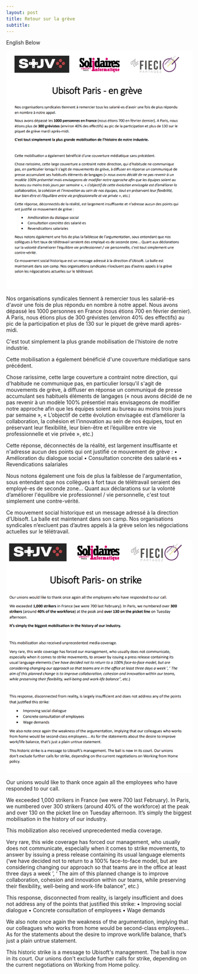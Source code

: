 ```yaml
---
layout: post
title: Retour sur la grève
subtitle: 
---
```


English Below

![SIUbiParis](../assets/img/UbisoftParis_Affichage_049.PNG)

Nos organisations syndicales tiennent à remercier tous les salarié-es d'avoir une fois de plus répondu en nombre à notre appel. 
Nous avons dépassé les 1000 personnes en France (nous étions 700 en février dernier). A Paris, nous étions plus de 300 grévistes (environ 40% des effectifs) au pic de la participation et plus de 130 sur le piquet de grève mardi après-midi.

C'est tout simplement la plus grande mobilisation de l'histoire de notre industrie.

Cette mobilisation a également bénéficié d'une couverture médiatique sans précédent.

Chose rarissime, cette large couverture a contraint notre direction, qui d'habitude ne communique pas, en particulier lorsqu'il s'agit de mouvements de grève, à diffuser en réponse un communiqué de presse accumulant ses habituels éléments de langages (« nous avons décidé de ne pas revenir à un modèle 100% présentiel mais envisageons de modifier notre approche afin que les équipes soient au bureau au moins trois jours par semaine », « L’objectif de cette évolution envisagée est d’améliorer la collaboration, la cohésion et l’innovation au sein de nos équipes, tout en préservant leur flexibilité, leur bien-être et l’équilibre entre vie professionnelle et vie privée », etc.)

Cette réponse, déconnectés de la réalité, est largement insuffisante et n'adresse aucun des points qui ont justifié ce mouvement de grève :
•	Amélioration du dialogue social
•	Consultation concrète des salarié·es
•	Revendications salariales

Nous notons également une fois de plus la faiblesse de l'argumentation, sous entendant que nos collègues à fort taux de télétravail seraient des employé-es de seconde zone... Quant aux déclarations sur la volonté d’améliorer l'équilibre vie professionnel / vie personnelle, c'est tout simplement une contre-vérité. 

Ce mouvement social historique est un message adressé à la direction d’Ubisoft. La balle est maintenant dans son camp. Nos organisations syndicales n’excluent pas d’autres appels à la grève selon les négociations actuelles sur le télétravail.



![SIUbiParis](../assets/img/UbisoftParis_Affichage_049-EN.PNG)

Our unions would like to thank once again all the employees who have responded to our call.

We exceeded 1,000 strikers in France (we were 700 last February). In Paris, we numbered over 300 strikers (around 40% of the workforce) at the peak and over 130 on the picket line on Tuesday afternoon.
It’s simply the biggest mobilisation in the history of our industry.

This mobilization also received unprecedented media coverage. 

Very rare, this wide coverage has forced our management, who usually does not communicate, especially when it comes to strike movements, to answer by issuing a press release containing its usual language elements (‘we have decided not to return to a 100% face-to-face model, but are considering changing our approach so that teams are in the office at least three days a week ’, ‘ The aim of this planned change is to improve collaboration, cohesion and innovation within our teams, while preserving their flexibility, well-being and work-life balance", etc.)

This response, disconnected from reality, is largely insufficient and does not address any of the points that justified this strike:
•	Improving social dialogue
•	Concrete consultation of employees
•	Wage demands

We also note once again the weakness of the argumentation, implying that our colleagues who works from home would be second-class employees... As for the statements about the desire to improve work/life balance, that’s just a plain untrue statement.

This historic strike is a message to Ubisoft's management. The ball is now in its court. Our unions don't exclude further calls for strike, depending on the current negotiations on Working from Home policy.
